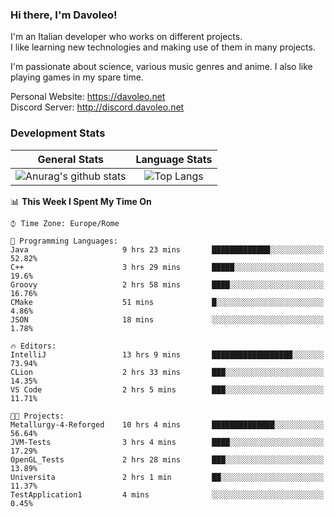 ### Hi there, I'm Davoleo!

I'm an Italian developer who works on different projects.<br>
I like learning new technologies and making use of them in many projects.

I'm passionate about science, various music genres and anime.
I also like playing games in my spare time.

Personal Website: https://davoleo.net <br>
Discord Server: http://discord.davoleo.net

### Development Stats

General Stats             |  Language Stats
:-------------------------:|:-------------------------:
![Anurag's github stats](https://github-readme-stats.vercel.app/api?username=Davoleo&count_private=true&show_icons=true&theme=tokyonight)  |  ![Top Langs](https://github-readme-stats.vercel.app/api/top-langs/?username=Davoleo&theme=tokyonight&layout=compact)



<!--START_SECTION:waka-->
📊 **This Week I Spent My Time On** 

```text
⌚︎ Time Zone: Europe/Rome

💬 Programming Languages: 
Java                     9 hrs 23 mins       █████████████░░░░░░░░░░░░   52.82% 
C++                      3 hrs 29 mins       █████░░░░░░░░░░░░░░░░░░░░   19.6% 
Groovy                   2 hrs 58 mins       ████░░░░░░░░░░░░░░░░░░░░░   16.76% 
CMake                    51 mins             █░░░░░░░░░░░░░░░░░░░░░░░░   4.86% 
JSON                     18 mins             ░░░░░░░░░░░░░░░░░░░░░░░░░   1.78%

🔥 Editors: 
IntelliJ                 13 hrs 9 mins       ██████████████████░░░░░░░   73.94% 
CLion                    2 hrs 33 mins       ███░░░░░░░░░░░░░░░░░░░░░░   14.35% 
VS Code                  2 hrs 5 mins        ███░░░░░░░░░░░░░░░░░░░░░░   11.71%

🐱‍💻 Projects: 
Metallurgy-4-Reforged    10 hrs 4 mins       ██████████████░░░░░░░░░░░   56.64% 
JVM-Tests                3 hrs 4 mins        ████░░░░░░░░░░░░░░░░░░░░░   17.29% 
OpenGL_Tests             2 hrs 28 mins       ███░░░░░░░░░░░░░░░░░░░░░░   13.89% 
Universita               2 hrs 1 min         ██░░░░░░░░░░░░░░░░░░░░░░░   11.37% 
TestApplication1         4 mins              ░░░░░░░░░░░░░░░░░░░░░░░░░   0.45%

```


<!--END_SECTION:waka-->

<!--
**Davoleo/Davoleo** is a ✨ _special_ ✨ repository because its `README.md` (this file) appears on your GitHub profile.

https://gist.github.com/Davoleo/43516c64c8169e24dc2571c34713863b

Here are some ideas to get you started:

- 🔭 I’m currently working on ...
- 🌱 I’m currently learning ...
- 👯 I’m looking to collaborate on ...
- 🤔 I’m looking for help with ...
- 💬 Ask me about ...
- 📫 How to reach me: ...
- 😄 Pronouns: ...
- ⚡ Fun fact: ...
-->

